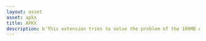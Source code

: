 ```yaml
---
layout: asset
asset: apkx
title: APKX
description: b'This extension tries to solve the problem of the 100MB APK size limit on Google Play by using APK Expansion files (OBBs) and LiveUpdate'
---
```


